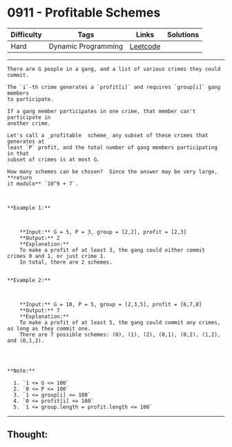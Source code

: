 # 0911 - Profitable Schemes

Difficulty  | Tags | Links | Solutions
----------- | ---- | ----- | -----
Hard | Dynamic Programming | [Leetcode](https://leetcode.com/problems/profitable-schemes/description/) |


-----------

```
There are G people in a gang, and a list of various crimes they could commit.

The `i`-th crime generates a `profit[i]` and requires `group[i]` gang members
to participate.

If a gang member participates in one crime, that member can't participate in
another crime.

Let's call a _profitable  scheme_ any subset of these crimes that generates at
least `P` profit, and the total number of gang members participating in that
subset of crimes is at most G.

How many schemes can be chosen?  Since the answer may be very large, **return
it modulo** `10^9 + 7`.



**Example 1:**

    
    
    **Input:** G = 5, P = 3, group = [2,2], profit = [2,3]
    **Output:** 2
    **Explanation:**
    To make a profit of at least 3, the gang could either commit crimes 0 and 1, or just crime 1.
    In total, there are 2 schemes.
    

**Example 2:**

    
    
    **Input:** G = 10, P = 5, group = [2,3,5], profit = [6,7,8]
    **Output:** 7
    **Explanation:**
    To make a profit of at least 5, the gang could commit any crimes, as long as they commit one.
    There are 7 possible schemes: (0), (1), (2), (0,1), (0,2), (1,2), and (0,1,2).
    



**Note:**

  1. `1 <= G <= 100`
  2. `0 <= P <= 100`
  3. `1 <= group[i] <= 100`
  4. `0 <= profit[i] <= 100`
  5. `1 <= group.length = profit.length <= 100`
```

-----------

## Thought:
